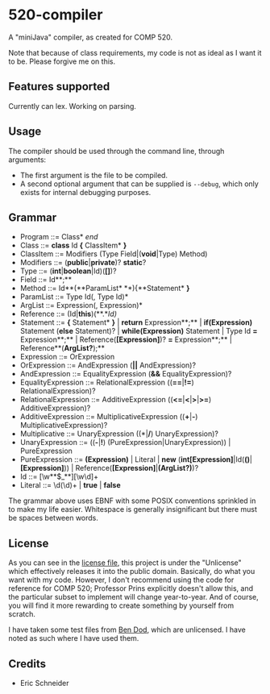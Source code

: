 # 520-compiler
A "miniJava" compiler, as created for COMP 520.

Note that because of class requirements, my code is not as ideal as I want it to be. Please forgive me on this.

## Features supported
Currently can lex. Working on parsing.

## Usage
The compiler should be used through the command line, through arguments:
* The first argument is the file to be compiled.
* A second optional argument that can be supplied is `--debug`, which only exists for internal debugging purposes.

## Grammar
* Program ::= Class\* *end*
* Class ::= **class** Id **{** ClassItem\* **}**
* ClassItem ::= Modifiers (Type Field|(**void**|Type) Method)
* Modifiers ::= (**public**|**private**)? **static**?
* Type ::= (**int**|**boolean**|Id)(**[]**)?
* Field ::= Id**;**
* Method ::= Id**(**ParamList\* **){**Statement\* **}**
* ParamList ::= Type Id(, Type Id)*
* ArgList ::= Expression(, Expression)*
* Reference ::= (Id|**this**)(**.**Id)*
* Statement ::= **{** Statement\* **}**
			| **return** Expression**;**
			| **if(**Expression**)** Statement (**else** Statement)?
			| **while(**Expression**)** Statement
			| Type Id **=** Expression**;**
			| Reference(**[**Expression**]**)? **=** Expression**;**
			| Reference**(**ArgList?**);**
* Expression ::= OrExpression
* OrExpression ::= AndExpression (**||** AndExpression)?
* AndExpression ::= EqualityExpression (**&&** EqualityExpression)?
* EqualityExpression ::= RelationalExpression ((**==**|**!=**) RelationalExpression)?
* RelationalExpression ::= AdditiveExpression ((**<=**|**<**|**>**|**>=**) AdditiveExpression)?
* AdditiveExpression ::= MultiplicativeExpression ((**+**|**-**) MultiplicativeExpression)?
* Multiplicative ::= UnaryExpression ((\*|**/**) UnaryExpression)?
* UnaryExpression ::= ((**-**|**!**) (PureExpression|UnaryExpression)) | PureExpression
* PureExpression ::= **(**Expression**)**
			| Literal
			| **new** (**int[**Expression**]**|Id(**()**|**[**Expression**]**))
			| Reference(**[**Expression**]**|**(**ArgList?**)**)?
* Id ::= \[\w**$_**][\w\d]+
* Literal ::= \d(\d)+ | **true** | **false**

The grammar above uses EBNF with some POSIX conventions sprinkled in to make my life easier. Whitespace is generally insignificant but there must be spaces between words.

## License
As you can see in the [license file](LICENSE), this project is under the "Unlicense" which effectively releases it into the public domain. Basically, do what you want with my code. However, I don't recommend using the code for reference for COMP 520; Professor Prins explicitly doesn't allow this, and the particular subset to implement will change year-to-year. And of course, you will find it more rewarding to create something by yourself from scratch.

I have taken some test files from [Ben Dod](https://github.com/benjdod/someminijavatests), which are unlicensed. I have noted as such where I have used them.

## Credits
* Eric Schneider
  
